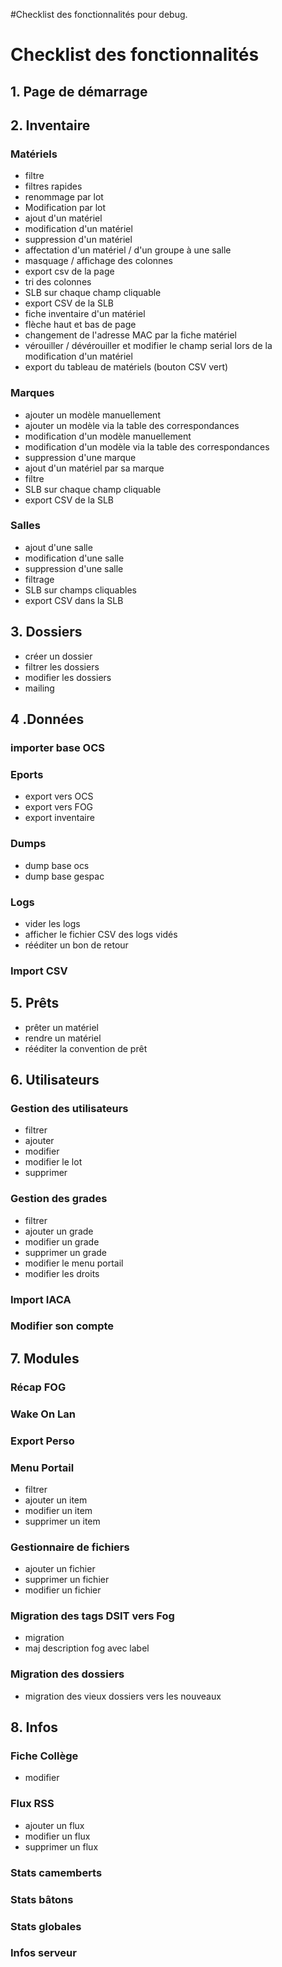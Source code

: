 #Checklist des fonctionnalités pour debug.

# Checklist des fonctionnalités #

## 1. Page de démarrage ##

## 2. Inventaire ##
### Matériels ###
  * filtre
  * filtres rapides
  * renommage par lot
  * Modification par lot
  * ajout d'un matériel
  * modification d'un matériel
  * suppression d'un matériel
  * affectation d'un matériel / d'un groupe à une salle
  * masquage / affichage des colonnes
  * export csv de la page
  * tri des colonnes
  * SLB sur chaque champ cliquable
  * export CSV de la SLB
  * fiche inventaire d'un matériel
  * flèche haut et bas de page
  * changement de l'adresse MAC par la fiche matériel
  * vérouiller / dévérouiller et modifier le champ serial lors de la modification d'un matériel
  * export du tableau de matériels (bouton CSV vert)
### Marques ###
  * ajouter un modèle manuellement
  * ajouter un modèle via la table des correspondances
  * modification d'un modèle manuellement
  * modification d'un modèle via la table des correspondances
  * suppression d'une marque
  * ajout d'un matériel par sa marque
  * filtre
  * SLB sur chaque champ cliquable
  * export CSV de la SLB
### Salles ###
  * ajout d'une salle
  * modification d'une salle
  * suppression d'une salle
  * filtrage
  * SLB sur champs cliquables
  * export CSV dans la SLB

## 3. Dossiers ##
  * créer un dossier
  * filtrer les dossiers
  * modifier les dossiers
  * mailing
## 4 .Données ##
### importer base OCS ###
### Eports ###
  * export vers OCS
  * export vers FOG
  * export inventaire
### Dumps ###
  * dump base ocs
  * dump base gespac
### Logs ###
  * vider les logs
  * afficher le fichier CSV des logs vidés
  * rééditer un bon de retour
### Import CSV ###

## 5. Prêts ##
  * prêter un matériel
  * rendre un matériel
  * rééditer la convention de prêt

## 6. Utilisateurs ##
### Gestion des utilisateurs ###
  * filtrer
  * ajouter
  * modifier
  * modifier le lot
  * supprimer
### Gestion des grades ###
  * filtrer
  * ajouter un grade
  * modifier un grade
  * supprimer un grade
  * modifier le menu portail
  * modifier les droits
### Import IACA ###
### Modifier son compte ###

## 7. Modules ##
### Récap FOG ###
### Wake On Lan ###
### Export Perso ###
### Menu Portail ###
  * filtrer
  * ajouter un item
  * modifier un item
  * supprimer un item
### Gestionnaire de fichiers ###
  * ajouter un fichier
  * supprimer un fichier
  * modifier un fichier
### Migration des tags DSIT vers Fog ###
  * migration
  * maj description fog avec label
### Migration des dossiers ###
  * migration des vieux dossiers vers les nouveaux
## 8. Infos ##
### Fiche Collège ###
  * modifier
### Flux RSS ###
  * ajouter un flux
  * modifier un flux
  * supprimer un flux
### Stats camemberts ###
### Stats bâtons ###
### Stats globales ###
### Infos serveur ###
